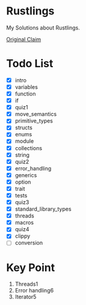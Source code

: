 # Rustlings

My Solutions about Rustlings.

[Original Claim](./tests/CLAIM.md)


# Todo List

- [x] intro
- [x] variables
- [x] function
- [x] if
- [x] quiz1
- [x] move_semantics
- [x] primitive_types
- [x] structs
- [x] enums
- [x] module
- [x] collections
- [x] string
- [x] quiz2
- [x] error_handling
- [x] generics
- [x] option
- [x] trait
- [x] tests
- [x] quiz3
- [x] standard_library_types
- [x] threads
- [x] macros
- [x] quiz4
- [x] clippy
- [ ] conversion

# Key Point

1. Threads1
2. Error handling6
3. Iterator5



